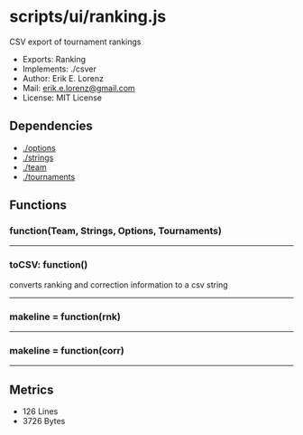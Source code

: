 # scripts/ui/ranking.js


CSV export of tournament rankings

* Exports: Ranking
* Implements: ./csver
* Author: Erik E. Lorenz 
* Mail: <erik.e.lorenz@gmail.com>
* License: MIT License


## Dependencies

* <a href="./options.html">./options</a>
* <a href="./strings.html">./strings</a>
* <a href="./team.html">./team</a>
* <a href="./tournaments.html">./tournaments</a>

## Functions

###     function(Team, Strings, Options, Tournaments)

---

###         toCSV: function()
converts ranking and correction information to a csv string

---


###             makeline = function(rnk)

---

###               makeline = function(corr)

---

## Metrics

* 126 Lines
* 3726 Bytes

